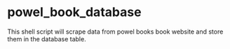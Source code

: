 # powel_book_database
This shell script will scrape data from powel books book website and store them in the database table. 
